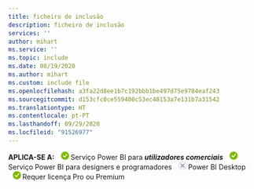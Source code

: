 ```yaml
---
title: ficheiro de inclusão
description: ficheiro de inclusão
services: ''
author: mihart
ms.service: ''
ms.topic: include
ms.date: 08/19/2020
ms.author: mihart
ms.custom: include file
ms.openlocfilehash: a3fa22d8ee1b7c192bbb1be497d75e9784eaf243
ms.sourcegitcommit: d153cfc0ce559480c53ec48153a7e131b7a31542
ms.translationtype: HT
ms.contentlocale: pt-PT
ms.lasthandoff: 09/29/2020
ms.locfileid: "91526977"
---
```

<Token>**APLICA-SE A:** ![Aplica-se a.](media/yes.png)Serviço Power BI para ***utilizadores comerciais*** ![Aplica-se a.](media/yes.png)Serviço Power BI para designers e programadores ![Não se aplica a.](media/no.png)Power BI Desktop ![Aplica-se a.](media/yes.png)Requer licença Pro ou Premium  </Token>